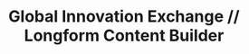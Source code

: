 ---
layout: portfolio
title: Global Innovation Exchange // Longform Content Builder
year: 2015
link: "https://www.globalinnovationexchange.org/beyond-cash"
image: dai-longform.jpg
tags: "Drupal 7"
description: 
role:  Front-End Devleoper
published: false
---